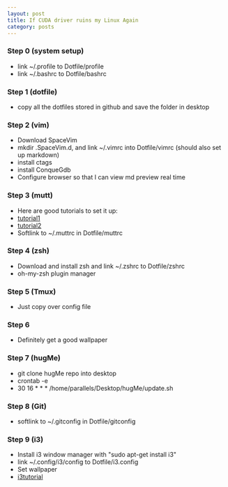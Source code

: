 ```yaml
---
layout: post
title: If CUDA driver ruins my Linux Again
category: posts
---
```


### Step 0 (system setup)

* link ~/.profile to Dotfile/profile 
* link ~/.bashrc to Dotfile/bashrc

### Step 1 (dotfile)

* copy all the dotfiles stored in github and save the folder in desktop

### Step 2 (vim)

* Download SpaceVim
* mkdir .SpaceVim.d, and link ~/.vimrc into Dotfile/vimrc (should also set up markdown)
* install ctags
* install ConqueGdb
* Configure browser so that I can view md preview real time

###  Step 3 (mutt)

* Here are good tutorials to set it up:
* [tutorial1](https://www.linux.com/blog/setup-mutt-gmail-centos-and-ubuntu "tutorial 1") 
* [tutorial2](https://www.garron.me/en/go2linux/send-mail-gmail-mutt.html "tutorial 2")
* Softlink to ~/.muttrc in Dotfile/muttrc

### Step 4 (zsh)

* Download and install zsh and link ~/.zshrc to Dotfile/zshrc
* oh-my-zsh plugin manager

### Step 5 (Tmux)

* Just copy over config file

### Step 6

* Definitely get a good wallpaper

### Step 7 (hugMe)

* git clone hugMe repo into desktop
* crontab -e
* 30 16 * * * /home/parallels/Desktop/hugMe/update.sh

### Step 8 (Git)

* softlink to ~/.gitconfig in Dotfile/gitconfig

### Step 9 (i3)

* Install i3 window manager with "sudo apt-get install i3"
* link ~/.config/i3/config to Dotfile/i3.config
* Set wallpaper
* [i3tutorial](https://fedoramagazine.org/getting-started-i3-window-manager "i3tutorial")

